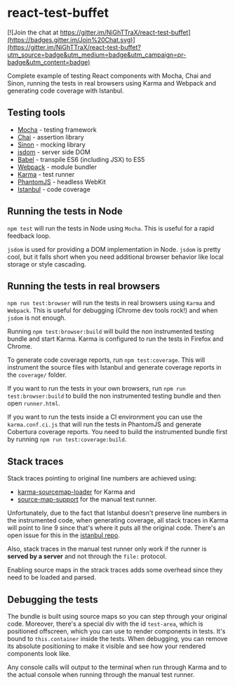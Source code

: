 react-test-buffet
=================

[![Join the chat at https://gitter.im/NiGhTTraX/react-test-buffet](https://badges.gitter.im/Join%20Chat.svg)](https://gitter.im/NiGhTTraX/react-test-buffet?utm_source=badge&utm_medium=badge&utm_campaign=pr-badge&utm_content=badge)

Complete example of testing React components with Mocha, Chai and Sinon, running
the tests in real browsers using Karma and Webpack and generating code
coverage with Istanbul.


## Testing tools

- [Mocha](http://mochajs.org/) - testing framework
- [Chai](http://chaijs.com) - assertion library
- [Sinon](http://sinonjs.org) - mocking library
- [jsdom](https://github.com/tmpvar/jsdom) - server side DOM
- [Babel](https://babeljs.io/) - transpile ES6 (including JSX) to ES5
- [Webpack](https://webpack.github.io/) - module bundler
- [Karma](http://karma-runner.github.io/0.12/index.html) - test runner
- [PhantomJS](http://phantomjs.org/) - headless WebKit
- [Istanbul](http://gotwarlost.github.io/istanbul/) - code coverage


## Running the tests in Node

`npm test` will run the tests in Node using `Mocha`. This is useful for a rapid
feedback loop.

`jsdom` is used for providing a DOM implementation in Node. `jsdom` is pretty
cool, but it falls short when you need additional browser behavior like local
storage or style cascading.


## Running the tests in real browsers

`npm run test:browser` will run the tests in real browsers using `Karma` and
`Webpack`. This is useful for debugging (Chrome dev tools rock!) and when
`jsdom` is not enough.

Running `npm test:browser:build` will build the non instrumented testing bundle
and start Karma. Karma is configured to run the tests in Firefox and Chrome.

To generate code coverage reports, run `npm test:coverage`. This will
instrument the source files with Istanbul and generate coverage reports in the
`coverage/` folder.

If you want to run the tests in your own browsers, run `npm run
test:browser:build` to build the non instrumented testing bundle and then open
`runner.html`.

If you want to run the tests inside a CI environment you can use the
`karma.conf.ci.js` that will run the tests in PhantomJS and generate Cobertura
coverage reports. You need to build the instrumented bundle first by running
`npm run test:coverage:build`.


## Stack traces

Stack traces pointing to original line numbers are achieved using:
- [karma-sourcemap-loader](https://github.com/demerzel3/karma-sourcemap-loader)
  for Karma and
- [source-map-support](https://github.com/evanw/node-source-map-support) for the
  manual test runner.

Unfortunately, due to the fact that Istanbul doesn't preserve line numbers in
the instrumented code, when generating coverage, all stack traces in Karma will
point to line 9 since that's where it puts all the original code. There's an
open issue for this in the [istanbul
repo](https://github.com/gotwarlost/istanbul/issues/274).

Also, stack traces in the manual test runner only work if the runner is **served
by a server** and not through the `file:` protocol.

Enabling source maps in the strack traces adds some overhead since they need to
be loaded and parsed.


## Debugging the tests

The bundle is built using source maps so you can step through your original
code. Moreover, there's a special div with the id `test-area`, which is
positioned offscreen, which you can use to render components in tests. It's
bound to `this.container` inside the tests. When debugging, you can remove its
absolute positioning to make it visible and see how your rendered components
look like.

Any console calls will output to the terminal when run through Karma and to the
actual console when running through the manual test runner.
